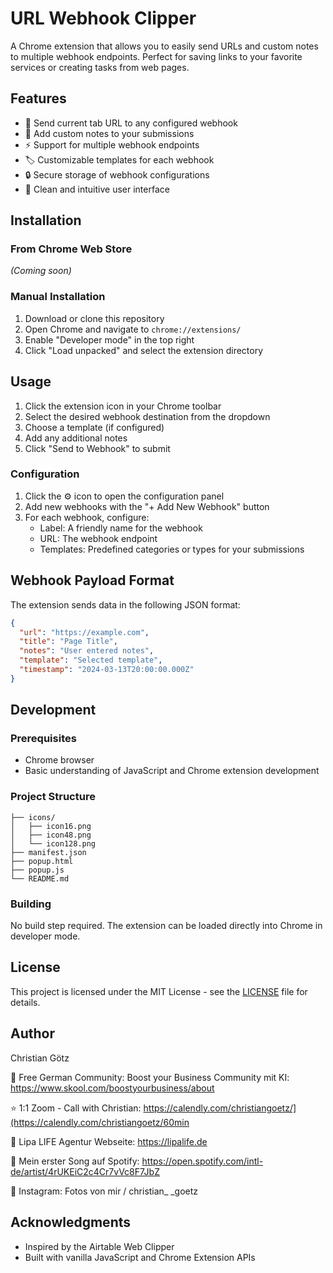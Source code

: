 # URL Webhook Clipper

A Chrome extension that allows you to easily send URLs and custom notes to multiple webhook endpoints. Perfect for saving links to your favorite services or creating tasks from web pages.

## Features

- 🔗 Send current tab URL to any configured webhook
- 📝 Add custom notes to your submissions
- ⚡ Support for multiple webhook endpoints
- 🏷️ Customizable templates for each webhook
- 🔒 Secure storage of webhook configurations
- 🎨 Clean and intuitive user interface

## Installation

### From Chrome Web Store
*(Coming soon)*

### Manual Installation
1. Download or clone this repository
2. Open Chrome and navigate to `chrome://extensions/`
3. Enable "Developer mode" in the top right
4. Click "Load unpacked" and select the extension directory

## Usage

1. Click the extension icon in your Chrome toolbar
2. Select the desired webhook destination from the dropdown
3. Choose a template (if configured)
4. Add any additional notes
5. Click "Send to Webhook" to submit

### Configuration

1. Click the ⚙️ icon to open the configuration panel
2. Add new webhooks with the "+ Add New Webhook" button
3. For each webhook, configure:
   - Label: A friendly name for the webhook
   - URL: The webhook endpoint
   - Templates: Predefined categories or types for your submissions

## Webhook Payload Format

The extension sends data in the following JSON format:

```json
{
  "url": "https://example.com",
  "title": "Page Title",
  "notes": "User entered notes",
  "template": "Selected template",
  "timestamp": "2024-03-13T20:00:00.000Z"
}
```

## Development

### Prerequisites
- Chrome browser
- Basic understanding of JavaScript and Chrome extension development

### Project Structure
```
├── icons/
│   ├── icon16.png
│   ├── icon48.png
│   └── icon128.png
├── manifest.json
├── popup.html
├── popup.js
└── README.md
```

### Building
No build step required. The extension can be loaded directly into Chrome in developer mode.

## License

This project is licensed under the MIT License - see the [LICENSE](LICENSE) file for details.

## Author

Christian Götz

🚀 Free German Community: Boost your Business Community mit KI: https://www.skool.com/boostyourbusiness/about

⭐️ 1:1 Zoom - Call with Christian: https://calendly.com/christiangoetz/](https://calendly.com/christiangoetz/60min

📲 Lipa LIFE Agentur Webseite: https://lipalife.de

🎤 Mein erster Song auf Spotify: https://open.spotify.com/intl-de/artist/4rUKEiC2c4Cr7vVc8F7JbZ

📸 Instagram:  Fotos von mir / christian_ _goetz

## Acknowledgments

- Inspired by the Airtable Web Clipper
- Built with vanilla JavaScript and Chrome Extension APIs
